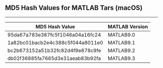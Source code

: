 ## MD5 Hash Values for MATLAB Tars (macOS)
---
|MD5 Hash Value                  |MATLAB Version|
|--------------------------------|--------------|
|95da67a783e387fc5f1046a04a16fc24|MATLAB9.0     |
|1a82bc01bacb2e4c388c5f044a8011e0|MATLAB9.1	|
|bc2b673152a51b32fc82d4f9e878c9fe|MATLAB9.2     |
|db02f36885fa7665d3e31aeab83b92fa|MATLAB9.3     |

